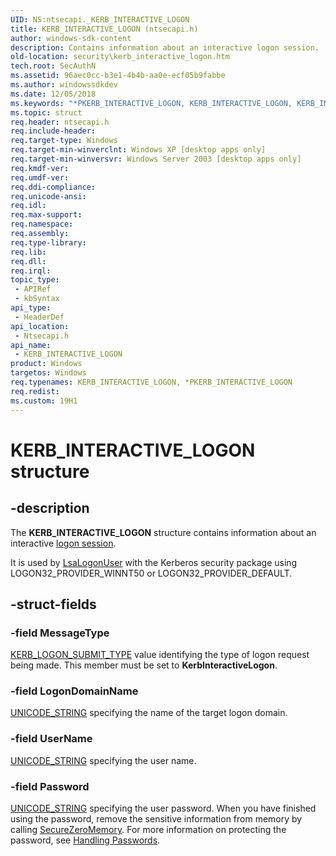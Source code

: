 ```yaml
---
UID: NS:ntsecapi._KERB_INTERACTIVE_LOGON
title: KERB_INTERACTIVE_LOGON (ntsecapi.h)
author: windows-sdk-content
description: Contains information about an interactive logon session.
old-location: security\kerb_interactive_logon.htm
tech.root: SecAuthN
ms.assetid: 96aec0cc-b3e1-4b4b-aa0e-ecf05b9fabbe
ms.author: windowssdkdev
ms.date: 12/05/2018
ms.keywords: "*PKERB_INTERACTIVE_LOGON, KERB_INTERACTIVE_LOGON, KERB_INTERACTIVE_LOGON structure [Security], PKERB_INTERACTIVE_LOGON, PKERB_INTERACTIVE_LOGON structure pointer [Security], _lsa_kerb_interactive_logon, ntsecapi/KERB_INTERACTIVE_LOGON, ntsecapi/PKERB_INTERACTIVE_LOGON, security.kerb_interactive_logon"
ms.topic: struct
req.header: ntsecapi.h
req.include-header: 
req.target-type: Windows
req.target-min-winverclnt: Windows XP [desktop apps only]
req.target-min-winversvr: Windows Server 2003 [desktop apps only]
req.kmdf-ver: 
req.umdf-ver: 
req.ddi-compliance: 
req.unicode-ansi: 
req.idl: 
req.max-support: 
req.namespace: 
req.assembly: 
req.type-library: 
req.lib: 
req.dll: 
req.irql: 
topic_type:
 - APIRef
 - kbSyntax
api_type:
 - HeaderDef
api_location:
 - Ntsecapi.h
api_name:
 - KERB_INTERACTIVE_LOGON
product: Windows
targetos: Windows
req.typenames: KERB_INTERACTIVE_LOGON, *PKERB_INTERACTIVE_LOGON
req.redist: 
ms.custom: 19H1
---
```


# KERB_INTERACTIVE_LOGON structure


## -description


The <b>KERB_INTERACTIVE_LOGON</b> structure contains information about an interactive <a href="https://docs.microsoft.com/windows/desktop/SecGloss/l-gly">logon session</a>.

It is used by 
<a href="https://docs.microsoft.com/windows/desktop/api/ntsecapi/nf-ntsecapi-lsalogonuser">LsaLogonUser</a> with the Kerberos security package using LOGON32_PROVIDER_WINNT50 or LOGON32_PROVIDER_DEFAULT.


## -struct-fields




### -field MessageType


<a href="https://docs.microsoft.com/windows/desktop/api/ntsecapi/ne-ntsecapi-_kerb_logon_submit_type">KERB_LOGON_SUBMIT_TYPE</a> value identifying the type of logon request being made. This member must be set to <b>KerbInteractiveLogon</b>.


### -field LogonDomainName


<a href="https://docs.microsoft.com/windows/desktop/api/subauth/ns-subauth-_unicode_string">UNICODE_STRING</a> specifying the name of the target logon domain.


### -field UserName


<a href="https://docs.microsoft.com/windows/desktop/api/subauth/ns-subauth-_unicode_string">UNICODE_STRING</a> specifying the user name.


### -field Password


<a href="https://docs.microsoft.com/windows/desktop/api/subauth/ns-subauth-_unicode_string">UNICODE_STRING</a> specifying the user password. When you have finished using the password, remove the sensitive information from memory by calling <a href="https://docs.microsoft.com/previous-versions/windows/desktop/legacy/aa366877(v=vs.85)">SecureZeroMemory</a>. For more information on protecting the password, see <a href="https://docs.microsoft.com/windows/desktop/SecBP/handling-passwords">Handling Passwords</a>.

